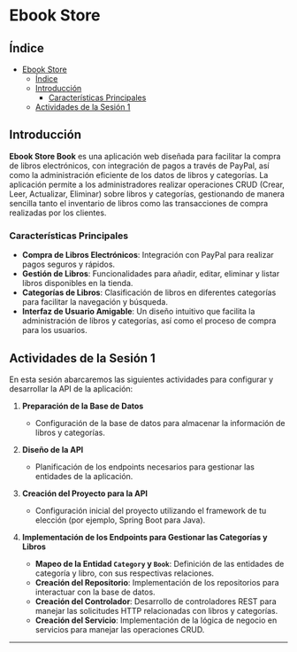 # Ebook Store 

## Índice



- [Ebook Store](#ebook-store)
  - [Índice](#índice)
  - [Introducción](#introducción)
    - [Características Principales](#características-principales)
  - [Actividades de la Sesión 1](#actividades-de-la-sesión-1)
  
## Introducción

**Ebook Store Book** es una aplicación web diseñada para facilitar la compra de libros electrónicos, con integración de pagos a través de PayPal, así como la administración eficiente de los datos de libros y categorías. La aplicación permite a los administradores realizar operaciones CRUD (Crear, Leer, Actualizar, Eliminar) sobre libros y categorías, gestionando de manera sencilla tanto el inventario de libros como las transacciones de compra realizadas por los clientes.

### Características Principales

- **Compra de Libros Electrónicos**: Integración con PayPal para realizar pagos seguros y rápidos.
- **Gestión de Libros**: Funcionalidades para añadir, editar, eliminar y listar libros disponibles en la tienda.
- **Categorías de Libros**: Clasificación de libros en diferentes categorías para facilitar la navegación y búsqueda.
- **Interfaz de Usuario Amigable**: Un diseño intuitivo que facilita la administración de libros y categorías, así como el proceso de compra para los usuarios.

## Actividades de la Sesión 1

En esta sesión abarcaremos las siguientes actividades para configurar y desarrollar la API de la aplicación:

1. **Preparación de la Base de Datos**
   - Configuración de la base de datos para almacenar la información de libros y categorías.

2. **Diseño de la API**
   - Planificación de los endpoints necesarios para gestionar las entidades de la aplicación.

3. **Creación del Proyecto para la API**
   - Configuración inicial del proyecto utilizando el framework de tu elección (por ejemplo, Spring Boot para Java).

4. **Implementación de los Endpoints para Gestionar las Categorías y Libros**
   - **Mapeo de la Entidad `Category` y `Book`**: Definición de las entidades de categoría y libro, con sus respectivas relaciones.
   - **Creación del Repositorio**: Implementación de los repositorios para interactuar con la base de datos.
   - **Creación del Controlador**: Desarrollo de controladores REST para manejar las solicitudes HTTP relacionadas con libros y categorías.
   - **Creación del Servicio**: Implementación de la lógica de negocio en servicios para manejar las operaciones CRUD.

---


